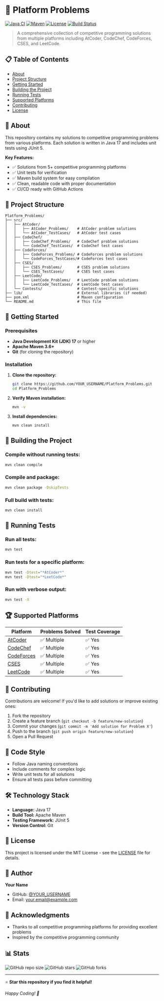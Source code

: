 # 🚀 Platform Problems

[![Java CI](https://img.shields.io/badge/Java-17-orange.svg)](https://www.oracle.com/java/)
[![Maven](https://img.shields.io/badge/Maven-3.6+-blue.svg)](https://maven.apache.org/)
[![License](https://img.shields.io/badge/License-MIT-green.svg)](LICENSE)
[![Build Status](https://img.shields.io/badge/build-passing-brightgreen.svg)]()

> A comprehensive collection of competitive programming solutions from multiple platforms including AtCoder, CodeChef, CodeForces, CSES, and LeetCode.

## 📋 Table of Contents

- [About](#about)
- [Project Structure](#project-structure)
- [Getting Started](#getting-started)
- [Building the Project](#building-the-project)
- [Running Tests](#running-tests)
- [Supported Platforms](#supported-platforms)
- [Contributing](#contributing)
- [License](#license)

## 🎯 About

This repository contains my solutions to competitive programming problems from various platforms. Each solution is written in Java 17 and includes unit tests using JUnit 5.

**Key Features:**
- ✅ Solutions from 5+ competitive programming platforms
- ✅ Unit tests for verification
- ✅ Maven build system for easy compilation
- ✅ Clean, readable code with proper documentation
- ✅ CI/CD ready with GitHub Actions

## 📁 Project Structure

```
Platform_Problems/
├── src/
│   ├── AtCoder/
│   │   ├── AtCoder_Problems/    # AtCoder problem solutions
│   │   └── AtCoder_TestCases/   # AtCoder test cases
│   ├── CodeChef/
│   │   ├── CodeChef_Problems/   # CodeChef problem solutions
│   │   └── CodeChef_TestCases/  # CodeChef test cases
│   ├── CodeForces/
│   │   ├── CodeForces_Problems/ # CodeForces problem solutions
│   │   └── CodeForces_TestCases/# CodeForces test cases
│   ├── CSES/
│   │   ├── CSES_Problems/       # CSES problem solutions
│   │   └── CSES_TestCases/      # CSES test cases
│   ├── LeetCode/
│   │   ├── LeetCode_Problems/   # LeetCode problem solutions
│   │   └── LeetCode_TestCases/  # LeetCode test cases
│   └── Contests/                # Contest-specific solutions
├── lib/                         # External libraries (if needed)
├── pom.xml                      # Maven configuration
└── README.md                    # This file
```

## 🚀 Getting Started

### Prerequisites

- **Java Development Kit (JDK) 17** or higher
- **Apache Maven 3.6+**
- **Git** (for cloning the repository)

### Installation

1. **Clone the repository:**
   ```bash
   git clone https://github.com/YOUR_USERNAME/Platform_Problems.git
   cd Platform_Problems
   ```

2. **Verify Maven installation:**
   ```bash
   mvn -v
   ```

3. **Install dependencies:**
   ```bash
   mvn clean install
   ```

## 🔨 Building the Project

### Compile without running tests:
```bash
mvn clean compile
```

### Compile and package:
```bash
mvn clean package -DskipTests
```

### Full build with tests:
```bash
mvn clean install
```

## 🧪 Running Tests

### Run all tests:
```bash
mvn test
```

### Run tests for a specific platform:
```bash
mvn test -Dtest="*AtCoder*"
mvn test -Dtest="*LeetCode*"
```

### Run with verbose output:
```bash
mvn test -X
```

## 🏆 Supported Platforms

| Platform | Problems Solved | Test Coverage |
|----------|----------------|---------------|
| [AtCoder](https://atcoder.jp/) | ✅ Multiple | ✅ Yes |
| [CodeChef](https://www.codechef.com/) | ✅ Multiple | ✅ Yes |
| [CodeForces](https://codeforces.com/) | ✅ Multiple | ✅ Yes |
| [CSES](https://cses.fi/) | ✅ Multiple | ✅ Yes |
| [LeetCode](https://leetcode.com/) | ✅ Multiple | ✅ Yes |

## 🤝 Contributing

Contributions are welcome! If you'd like to add solutions or improve existing ones:

1. Fork the repository
2. Create a feature branch (`git checkout -b feature/new-solution`)
3. Commit your changes (`git commit -m 'Add solution for Problem X'`)
4. Push to the branch (`git push origin feature/new-solution`)
5. Open a Pull Request

## 📝 Code Style

- Follow Java naming conventions
- Include comments for complex logic
- Write unit tests for all solutions
- Ensure all tests pass before committing

## 🛠️ Technology Stack

- **Language:** Java 17
- **Build Tool:** Apache Maven
- **Testing Framework:** JUnit 5
- **Version Control:** Git

## 📄 License

This project is licensed under the MIT License - see the [LICENSE](LICENSE) file for details.

## 👤 Author

**Your Name**
- GitHub: [@YOUR_USERNAME](https://github.com/YOUR_USERNAME)
- Email: your.email@example.com

## 🙏 Acknowledgments

- Thanks to all competitive programming platforms for providing excellent problems
- Inspired by the competitive programming community

## 📊 Stats

![GitHub repo size](https://img.shields.io/github/repo-size/YOUR_USERNAME/Platform_Problems)
![GitHub stars](https://img.shields.io/github/stars/YOUR_USERNAME/Platform_Problems?style=social)
![GitHub forks](https://img.shields.io/github/forks/YOUR_USERNAME/Platform_Problems?style=social)

---

⭐ **Star this repository if you find it helpful!**

*Happy Coding! 🎉*
